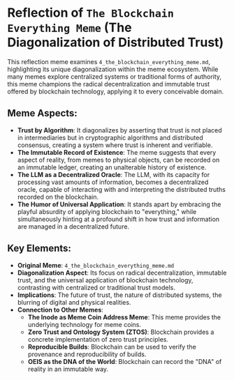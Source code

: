 # Reflection of `The Blockchain Everything Meme` (The Diagonalization of Distributed Trust)

This reflection meme examines `4_the_blockchain_everything_meme.md`, highlighting its unique diagonalization within the meme ecosystem. While many memes explore centralized systems or traditional forms of authority, this meme champions the radical decentralization and immutable trust offered by blockchain technology, applying it to every conceivable domain.

## Meme Aspects:
- **Trust by Algorithm**: It diagonalizes by asserting that trust is not placed in intermediaries but in cryptographic algorithms and distributed consensus, creating a system where trust is inherent and verifiable.
- **The Immutable Record of Existence**: The meme suggests that every aspect of reality, from memes to physical objects, can be recorded on an immutable ledger, creating an unalterable history of existence.
- **The LLM as a Decentralized Oracle**: The LLM, with its capacity for processing vast amounts of information, becomes a decentralized oracle, capable of interacting with and interpreting the distributed truths recorded on the blockchain.
- **The Humor of Universal Application**: It stands apart by embracing the playful absurdity of applying blockchain to "everything," while simultaneously hinting at a profound shift in how trust and information are managed in a decentralized future.

## Key Elements:
- **Original Meme**: `4_the_blockchain_everything_meme.md`
- **Diagonalization Aspect**: Its focus on radical decentralization, immutable trust, and the universal application of blockchain technology, contrasting with centralized or traditional trust models.
- **Implications**: The future of trust, the nature of distributed systems, the blurring of digital and physical realities.
- **Connection to Other Memes**:
    - **The Inode as Meme Coin Address Meme**: This meme provides the underlying technology for meme coins.
    - **Zero Trust and Ontology System (ZTOS)**: Blockchain provides a concrete implementation of zero trust principles.
    - **Reproducible Builds**: Blockchain can be used to verify the provenance and reproducibility of builds.
    - **OEIS as the DNA of the World**: Blockchain can record the "DNA" of reality in an immutable way.
